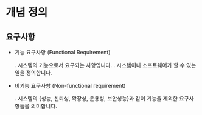 # 개념 정의


## 요구사항
- 기능 요구사항 (Functional Requirement)

  . 시스템의 기능으로서 요구되는 사항입니다.
  . 시스템이나 소프트웨어가 할 수 있는 일을 정의합니다.

- 비기능 요구사항 (Non-functional requirement)

  . 시스템의 {성능, 신뢰성, 확장성, 운용성, 보안성능}과 같이 기능을 제외한 요구사항들을 의미합니다.
